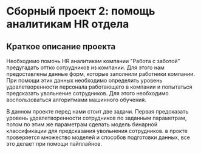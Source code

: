 # Сборный проект 2: помощь аналитикам HR отдела
## Краткое описание проекта

Необходимо помочь HR аналитикам компании "Работа с заботой" предугадать оттко сотрудников из компании. Для этого нам предоставлены данные форм, которые заполнили работники компании. При помощи этих данных необходимо определить уровень удовлетворенности персонала работающего в компании и попытаться предсказать увольнение сотрудников. Для этого необходимо воспользоваться алгоритмами машинного обучения.

В данном проекте перед нами стоит две задачи. Первая предсказать уровень удовлетворенности сотрудников по заданным параметрам, потом по этим же параметрам сделать модель бинарной классификации для предсказания увольнения сотрудников. в прокте проверяется множество моделей и способов подготовки данных, все это делает при помощи пайплайнов.
